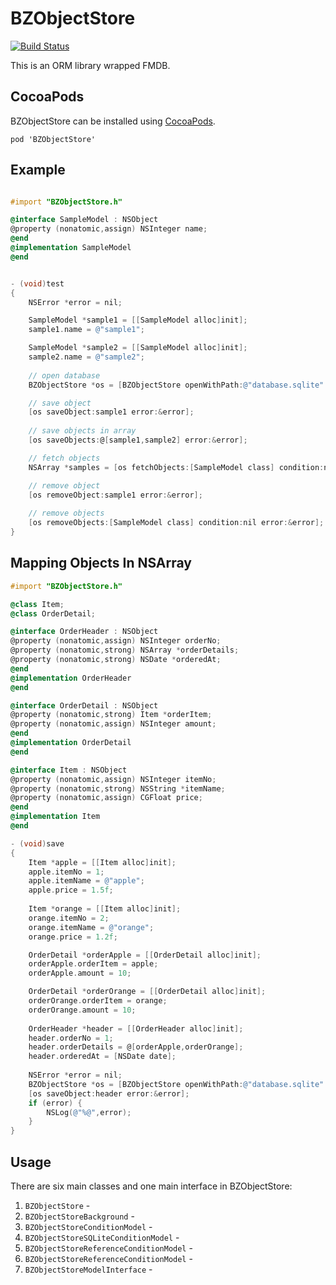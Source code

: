 BZObjectStore
=============
[![Build Status](https://travis-ci.org/expensivegasprices/BZObjectStore.svg)](https://travis-ci.org/expensivegasprices/BZObjectStore)

This is an ORM library wrapped FMDB.

## CocoaPods

BZObjectStore can be installed using [CocoaPods](http://cocoapods.org/).

```
pod 'BZObjectStore'
```

## Example

```objective-c

#import "BZObjectStore.h"

@interface SampleModel : NSObject
@property (nonatomic,assign) NSInteger name;
@end
@implementation SampleModel
@end


- (void)test
{
    NSError *error = nil;

    SampleModel *sample1 = [[SampleModel alloc]init];
    sample1.name = @"sample1";

    SampleModel *sample2 = [[SampleModel alloc]init];
    sample2.name = @"sample2";
    
    // open database
    BZObjectStore *os = [BZObjectStore openWithPath:@"database.sqlite" error:&error];

    // save object
    [os saveObject:sample1 error:&error];
    
    // save objects in array
    [os saveObjects:@[sample1,sample2] error:&error];

    // fetch objects
    NSArray *samples = [os fetchObjects:[SampleModel class] condition:nil error:&error];

    // remove object
    [os removeObject:sample1 error:&error];
    
    // remove objects
    [os removeObjects:[SampleModel class] condition:nil error:&error];
}


```



## Mapping Objects In NSArray

```objective-c
#import "BZObjectStore.h"

@class Item;
@class OrderDetail;

@interface OrderHeader : NSObject
@property (nonatomic,assign) NSInteger orderNo;
@property (nonatomic,strong) NSArray *orderDetails;
@property (nonatomic,strong) NSDate *orderedAt;
@end
@implementation OrderHeader
@end

@interface OrderDetail : NSObject
@property (nonatomic,strong) Item *orderItem;
@property (nonatomic,assign) NSInteger amount;
@end
@implementation OrderDetail
@end

@interface Item : NSObject
@property (nonatomic,assign) NSInteger itemNo;
@property (nonatomic,strong) NSString *itemName;
@property (nonatomic,assign) CGFloat price;
@end
@implementation Item
@end

- (void)save
{
    Item *apple = [[Item alloc]init];
    apple.itemNo = 1;
    apple.itemName = @"apple";
    apple.price = 1.5f;
    
    Item *orange = [[Item alloc]init];
    orange.itemNo = 2;
    orange.itemName = @"orange";
    orange.price = 1.2f;

    OrderDetail *orderApple = [[OrderDetail alloc]init];
    orderApple.orderItem = apple;
    orderApple.amount = 10;

    OrderDetail *orderOrange = [[OrderDetail alloc]init];
    orderOrange.orderItem = orange;
    orderOrange.amount = 10;
    
    OrderHeader *header = [[OrderHeader alloc]init];
    header.orderNo = 1;
    header.orderDetails = @[orderApple,orderOrange];
    header.orderedAt = [NSDate date];
    
    NSError *error = nil;
    BZObjectStore *os = [BZObjectStore openWithPath:@"database.sqlite" error:&error];
    [os saveObject:header error:&error];
    if (error) {
        NSLog(@"%@",error);
    }
}

```




## Usage
There are six main classes and one main interface in BZObjectStore:

1. `BZObjectStore` - 
2. `BZObjectStoreBackground` - 
3. `BZObjectStoreConditionModel` - 
4. `BZObjectStoreSQLiteConditionModel` - 
5. `BZObjectStoreReferenceConditionModel` - 
6. `BZObjectStoreReferenceConditionModel` - 
7. `BZObjectStoreModelInterface` - 
